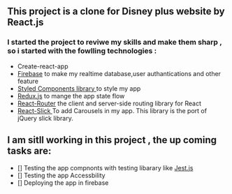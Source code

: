 ## This project is a clone for Disney plus website by React.js 
### I started the project to reviwe my skills and make them sharp , so i started with the fowlling technologies : 
- Create-react-app 
- [Firebase](https://firebase.google.com/) to make my realtime database,user authantications and other feature  
- [Styled Components library ](https://styled-components.com/)  to style my app  
- [Redux.js](https://redux.js.org/introduction/getting-started) to mange the app state flow  
- [React-Router](https://reactrouter.com/docs/en/v6/getting-started/tutorial) the client and server-side routing library for React 
- [React-Slick ](https://react-slick.neostack.com/) To add Carousels in my app. This library is the port of jQuery slick library. 

## I am sitll working in this project , the up coming tasks are:
 - [] Testing the app compnonts with testing libarary like  [Jest.js ](https://jestjs.io/)
 - [] Testing the app Accessbility
 - [] Deploying the app in firebase
  
